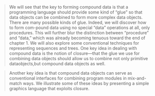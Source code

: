 > We will see that the key to forming compound data is that a programming language
should provide some kind of “glue” so that data objects can be combined to form more complex data objects.
There are many possible kinds of glue. Indeed, we will discover how to form com-pound data using no special “data” operations at all, only procedures.
This will further blur the distinction between “procedure” and “data,” which was already becoming tenuous toward the end of chapter 1. 
We will also explore some conventional techniques for representing sequences and trees. 
One key idea in dealing with compound data is the notion of closure—that the glue we use for combining data objects should allow us to combine not only primitive dataobjects,but compound data objects as well. 

> Another key idea is that compound data objects can serve as conventional interfaces for combining program modules in mix-and- match ways.
 We illustrate some of these ideas by presenting a simple graphics language that exploits closure.  
